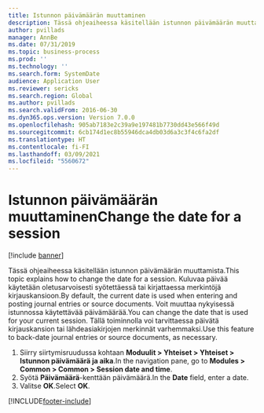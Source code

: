 ```yaml
---
title: Istunnon päivämäärän muuttaminen
description: Tässä ohjeaiheessa käsitellään istunnon päivämäärän muuttamista.
author: pvillads
manager: AnnBe
ms.date: 07/31/2019
ms.topic: business-process
ms.prod: ''
ms.technology: ''
ms.search.form: SystemDate
audience: Application User
ms.reviewer: sericks
ms.search.region: Global
ms.author: pvillads
ms.search.validFrom: 2016-06-30
ms.dyn365.ops.version: Version 7.0.0
ms.openlocfilehash: 905ab7183e2c39a9e197481b7730dd43e566f49d
ms.sourcegitcommit: 6cb174d1ec8b55946dca4db03d6a3c3f4c6fa2df
ms.translationtype: HT
ms.contentlocale: fi-FI
ms.lasthandoff: 03/09/2021
ms.locfileid: "5560672"
---
```

# <a name="change-the-date-for-a-session"></a><span data-ttu-id="31a7e-103">Istunnon päivämäärän muuttaminen</span><span class="sxs-lookup"><span data-stu-id="31a7e-103">Change the date for a session</span></span>

[!include [banner](../../includes/banner.md)]

<span data-ttu-id="31a7e-104">Tässä ohjeaiheessa käsitellään istunnon päivämäärän muuttamista.</span><span class="sxs-lookup"><span data-stu-id="31a7e-104">This topic explains how to change the date for a session.</span></span> <span data-ttu-id="31a7e-105">Kuluvaa päivää käytetään oletusarvoisesti syötettäessä tai kirjattaessa merkintöjä kirjauskansioon.</span><span class="sxs-lookup"><span data-stu-id="31a7e-105">By default, the current date is used when entering and posting journal entries or source documents.</span></span> <span data-ttu-id="31a7e-106">Voit muuttaa nykyisessä istunnossa käytettävää päivämäärää.</span><span class="sxs-lookup"><span data-stu-id="31a7e-106">You can change the date that is used for your current session.</span></span> <span data-ttu-id="31a7e-107">Tällä toiminnolla voi tarvittaessa päivätä kirjauskansion tai lähdeasiakirjojen merkinnät varhemmaksi.</span><span class="sxs-lookup"><span data-stu-id="31a7e-107">Use this feature to back-date journal entries or source documents, as necessary.</span></span>

1. <span data-ttu-id="31a7e-108">Siirry siirtymisruudussa kohtaan **Moduulit > Yhteiset > Yhteiset > Istunnon päivämäärä ja aika**.</span><span class="sxs-lookup"><span data-stu-id="31a7e-108">In the navigation pane, go to **Modules > Common > Common > Session date and time**.</span></span>
2. <span data-ttu-id="31a7e-109">Syötä **Päivämäärä**-kenttään päivämäärä.</span><span class="sxs-lookup"><span data-stu-id="31a7e-109">In the **Date** field, enter a date.</span></span>
3. <span data-ttu-id="31a7e-110">Valitse **OK**.</span><span class="sxs-lookup"><span data-stu-id="31a7e-110">Select **OK**.</span></span>



[!INCLUDE[footer-include](../../../../includes/footer-banner.md)]